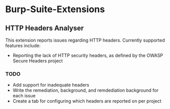# Burp-Suite-Extensions

## HTTP Headers Analyser
This extension reports issues regarding HTTP headers. Currently supported features include:
- Reporting the lack of HTTP security headers, as defined by the OWASP Secure Headers project

### TODO
- Add support for inadequate headers
- Write the remediation, background, and remdediation background for each issue
- Create a tab for configuring which headers are reported on per project
